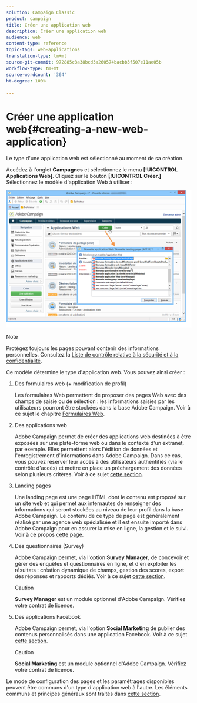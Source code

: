 ```yaml
---
solution: Campaign Classic
product: campaign
title: Créer une application web
description: Créer une application web
audience: web
content-type: reference
topic-tags: web-applications
translation-type: tm+mt
source-git-commit: 972885c3a38bcd3a260574bacbb3f507e11ae05b
workflow-type: tm+mt
source-wordcount: '364'
ht-degree: 100%

---
```



# Créer une application web{#creating-a-new-web-application}

Le type d&#39;une application web est sélectionné au moment de sa création.

Accédez à l&#39;onglet **Campagnes** et sélectionnez le menu **[!UICONTROL Applications Web]**. Cliquez sur le bouton **[!UICONTROL Créer.]** Sélectionnez le modèle d&#39;application Web à utiliser :

![](assets/webapp_create_from_campaign.png)

>[!NOTE]
>
>Protégez toujours les pages pouvant contenir des informations personnelles. Consultez la [Liste de contrôle relative à la sécurité et à la confidentialité](https://helpx.adobe.com/fr/campaign/kb/acc-security.html#privacy).

Ce modèle détermine le type d&#39;application web. Vous pouvez ainsi créer :

1. Des formulaires web (+ modification de profil)

   Les formulaires Web permettent de proposer des pages Web avec des champs de saisie ou de sélection : les informations saisies par les utilisateurs pourront être stockées dans la base Adobe Campaign. Voir à ce sujet le chapitre [Formulaires Web](../../web/using/about-web-forms.md).

1. Des applications web

   Adobe Campaign permet de créer des applications web destinées à être exposées sur une plate-forme web ou dans le contexte d&#39;un extranet, par exemple. Elles permettent alors l&#39;édition de données et l&#39;enregistrement d&#39;informations dans Adobe Campaign. Dans ce cas, vous pouvez réserver leur accès à des utilisateurs authentifiés (via le contrôle d&#39;accès) et mettre en place un préchargement des données selon plusieurs critères. Voir à ce sujet [cette section](../../web/using/about-web-applications.md).

1. Landing pages

   Une landing page est une page HTML dont le contenu est proposé sur un site web et qui permet aux internautes de renseigner des informations qui seront stockées au niveau de leur profil dans la base Adobe Campaign. Le contenu de ce type de page est généralement réalisé par une agence web spécialisée et il est ensuite importé dans Adobe Campaign pour en assurer la mise en ligne, la gestion et le suivi. Voir à ce propos [cette page](../../web/using/creating-a-landing-page.md).

1. Des questionnaires (Survey)

   Adobe Campaign permet, via l&#39;option **Survey Manager**, de concevoir et gérer des enquêtes et questionnaires en ligne, et d&#39;en exploiter les résultats : création dynamique de champs, gestion des scores, export des réponses et rapports dédiés. Voir à ce sujet [cette section](../../web/using/about-surveys.md).

   >[!CAUTION]
   >
   >**Survey Manager** est un module optionnel d&#39;Adobe Campaign. Vérifiez votre contrat de licence.

1. Des applications Facebook

   Adobe Campaign permet, via l&#39;option **Social Marketing** de publier des contenus personnalisés dans une application Facebook. Voir à ce sujet [cette section](../../social/using/about-social-marketing.md).

   >[!CAUTION]
   >
   >**Social Marketing** est un module optionnel d&#39;Adobe Campaign. Vérifiez votre contrat de licence.

Le mode de configuration des pages et les paramétrages disponibles peuvent être communs d&#39;un type d&#39;application web à l&#39;autre. Les éléments communs et principes généraux sont traités dans [cette section](../../web/using/about-web-forms.md).
